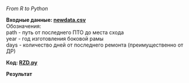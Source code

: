 *From R to Python*  
  
**Входные данные: [newdata.csv](https://github.com/marysom/python/blob/master/RZD/newdata.csv)**  
Обозначения:    
  path - путь от последнего ПТО до места схода  
  year - год изготовления боковой рамы  
  days - количество дней от последнего ремонта (преимущественно от ДР)  

**Код: [RZD.py](https://github.com/marysom/python/blob/master/RZD/RZD.py)**
  
**Результат**
